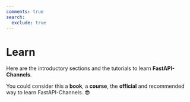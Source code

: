 ```yaml
---
comments: true
search:
  exclude: true
---
```


# Learn

Here are the introductory sections and the tutorials to learn **FastAPI-Channels**.

You could consider this a **book**, a **course**, the **official** and recommended way to learn FastAPI-Channels. 😎
